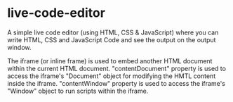 # live-code-editor
A simple live code editor (using HTML, CSS &amp; JavaScript) where you can write HTML, CSS and JavaScript Code and see the output on the output window. 

The iframe (or inline frame) is used to embed another HTML document within the current HTML document. 
"contentDocument" property is used to access the iframe's "Document" object for modifying the HMTL content inside the iframe. 
"contentWindow" property is used to access the iframe's "Window" object to run scripts within the iframe. 
